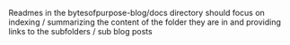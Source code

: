 Readmes in the bytesofpurpose-blog/docs directory should focus on indexing / summarizing the content of the folder they are in and providing links to the subfolders / sub blog posts